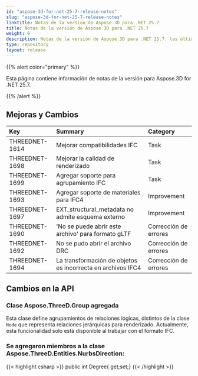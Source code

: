 ```yaml
---
id: "aspose-3d-for-net-25-7-release-notes"
slug: "aspose-3d-for-net-25-7-release-notes"
linktitle: Notas de la versión de Aspose.3D para .NET 25.7
title: Notas de la versión de Aspose.3D para .NET 25.7
weight: 6
description: Notas de la versión de Aspose.3D para .NET 25.7: las últimas actualizaciones y correcciones.
type: repository
layout: release
---
```


{{% alert color="primary" %}}

Esta página contiene información de notas de la versión para Aspose.3D for .NET 25.7.

{{% /alert %}}
## **Mejoras y Cambios**
|**Key**|**Summary**|**Category**|
| :- | :- | :- |
| THREEDNET-1614 | Mejorar compatibilidades IFC | Task |
| THREEDNET-1698 | Mejorar la calidad de renderizado | Task |
| THREEDNET-1699 | Agregar soporte para agrupamiento IFC | Task |
| THREEDNET-1693 | Agregar soporte de materiales para IFC4 | Improvement |
| THREEDNET-1697 | EXT_structural_metadata no admite esquema externo | Improvement |
| THREEDNET-1690 |  'No se puede abrir este archivo' para formato gLTF | Corrección de errores |
| THREEDNET-1692 | No se pudo abrir el archivo DRC | Corrección de errores |
| THREEDNET-1694 | La transformación de objetos es incorrecta en archivos IFC4 | Corrección de errores |

## Cambios en la API ##

### Clase **Aspose.ThreeD.Group** agregada

Esta clase define agrupamientos de relaciones lógicas, distintos de la clase `Node` que representa relaciones jerárquicas para renderizado. Actualmente, esta funcionalidad solo está disponible al trabajar con el formato IFC.

### Se agregaron miembros a la clase **Aspose.ThreeD.Entities.NurbsDirection**:

{{< highlight csharp >}}
        public int Degree{ get;set;}
{{< /highlight >}}